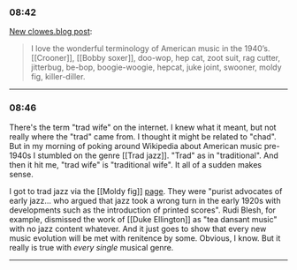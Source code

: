 ### 08:42
[New clowes.blog post](https://clowes.blog/2024/07/09/i-love-the.html):

> I love the wonderful terminology of American music in the 1940’s. [[Crooner]], [[Bobby soxer]], doo-wop, hep cat, zoot suit, rag cutter, jitterbug, be-bop, boogie-woogie, hepcat, juke joint, swooner, moldy fig, killer-diller.
***
### 08:46
There's the term "trad wife" on the internet. I knew what it meant, but not really where the "trad" came from. I thought it might be related to "chad". But in my morning of poking around Wikipedia about American music pre-1940s I stumbled on the genre [[Trad jazz]]. "Trad" as in "traditional". And then it hit me, "trad wife" is "traditional wife". It all of a sudden makes sense.

I got to trad jazz via the [[Moldy fig]] [page](https://en.wikipedia.org/wiki/Moldy_figs). They were "purist advocates of early jazz... who argued that jazz took a wrong turn in the early 1920s with developments such as the introduction of printed scores". Rudi Blesh, for example, dismissed the work of [[Duke Ellington]] as "tea dansant music" with no jazz content whatever. And it just goes to show that every new music evolution will be met with renitence by some. Obvious, I know. But it really is true with *every single* musical genre.
***

